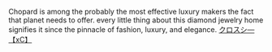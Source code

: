 Chopard is among the probably the most effective luxury makers the fact that planet needs to offer. every little thing about this diamond jewelry home signifies it since the pinnacle of fashion, luxury, and elegance.
 <a href="http://www.kentvilleflowersandweddingdecor.com/jpwatchonline.asp?cheap=products-c255.html" title="クロスシ―【xC】">クロスシ―【xC】</a>